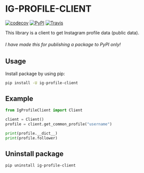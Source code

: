 # IG-PROFILE-CLIENT
[![codecov](https://codecov.io/gh/Panchorn/ig-profile-client/branch/master/graph/badge.svg)](https://codecov.io/gh/Panchorn/ig-profile-client)
[![PyPI](https://img.shields.io/pypi/v/ig-profile-client.svg)](https://pypi.org/project/ig-profile-client/)
[![Travis](https://api.travis-ci.org/Panchorn/ig-profile-client.svg?branch=master)](https://travis-ci.org/Panchorn/ig-profile-client/)

This library is a client to get Instagram profile data (public data).

###### I have made this for publishing a package to PyPI only!

## Usage
Install package by using pip:
```bash
pip install -U ig-profile-client
```

## Example
```python
from IgProfileClient import Client

client = Client()
profile = client.get_common_profile("username")

print(profile.__dict__)
print(profile.follower)
```

## Uninstall package
```bash
pip uninstall ig-profile-client 
```
